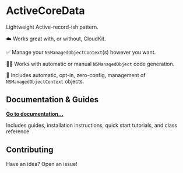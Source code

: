 # ActiveCoreData

Lightweight Active-record-ish pattern.

☁️ Works great with, or without, CloudKit.

✅ Manage your `NSManagedObjectContext`(s) however you want.

👨‍💻 Works with automatic or manual `NSManagedObject` code generation.

🧩 Includes automatic, opt-in, zero-config, management of `NSManagedObjectContext` objects.

## Documentation & Guides

**[Go to documentation...](https://activecoredata.readme.io)**

Includes guides, installation instructions, quick start tutorials, and class reference

## Contributing
Have an idea? Open an issue!

